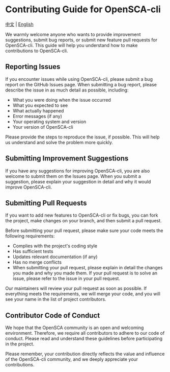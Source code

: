 # Contributing Guide for OpenSCA-cli

[中文](./CONTRIBUTING-zh_CN.md) | [English](./CONTRIBUTING.md)

We warmly welcome anyone who wants to provide improvement suggestions, submit bug reports, or submit new feature pull requests for OpenSCA-cli. This guide will help you understand how to make contributions to OpenSCA-cli.

## Reporting Issues

If you encounter issues while using OpenSCA-cli, please submit a bug report on the GitHub Issues page. When submitting a bug report, please describe the issue in as much detail as possible, including:

- What you were doing when the issue occurred
- What you expected to see
- What actually happened
- Error messages (if any)
- Your operating system and version 
- Your version of OpenSCA-cli 

Please provide the steps to reproduce the issue, if possible. This will help us understand and solve the problem more quickly.

## Submitting Improvement Suggestions

If you have any suggestions for improving OpenSCA-cli, you are also welcome to submit them on the Issues page. When you submit a suggestion, please explain your suggestion in detail and why it would improve OpenSCA-cli.

## Submitting Pull Requests

If you want to add new features to OpenSCA-cli or fix bugs, you can fork the project, make changes on your branch, and then submit a pull request.

Before submitting your pull request, please make sure your code meets the following requirements:

- Complies with the project's coding style
- Has sufficient tests
- Updates relevant documentation (if any)
- Has no merge conflicts
- When submitting your pull request, please explain in detail the changes you made and why you made them. If your pull request is to solve an issue, please refer to the issue in your pull request.

Our maintainers will review your pull request as soon as possible. If everything meets the requirements, we will merge your code, and you will see your name in the list of project contributors.

## Contributor Code of Conduct

We hope that the OpenSCA community is an open and welcoming environment. Therefore, we require all contributors to adhere to our code of conduct. Please read and understand these guidelines before participating in the project.

Please remember, your contribution directly reflects the value and influence of the OpenSCA-cli community, and we deeply appreciate your contributions.